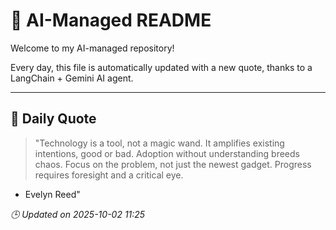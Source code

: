 # 🧠 AI-Managed README

Welcome to my AI-managed repository!

Every day, this file is automatically updated with a new quote, thanks to a LangChain + Gemini AI agent.

---

## 📅 Daily Quote

> "Technology is a tool, not a magic wand.
It amplifies existing intentions, good or bad.
Adoption without understanding breeds chaos.
Focus on the problem, not just the newest gadget.
Progress requires foresight and a critical eye.
- Evelyn Reed"

*🕒 Updated on 2025-10-02 11:25*